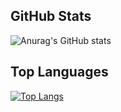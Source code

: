 ## GitHub Stats
![Anurag's GitHub stats](https://github-readme-stats.vercel.app/api?username=yuta-nihei&count_private=true)  

## Top Languages
[![Top Langs](https://github-readme-stats.vercel.app/api/top-langs/?username=anuraghazra)](https://github.com/anuraghazra/github-readme-stats)
